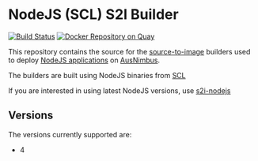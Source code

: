 # NodeJS (SCL) S2I Builder

[![Build Status](https://travis-ci.org/ausnimbus/s2i-nodejs-scl.svg?branch=master)](https://travis-ci.org/ausnimbus/s2i-nodejs-scl)
[![Docker Repository on Quay](https://quay.io/repository/ausnimbus/s2i-nodejs-scl/status "Docker Repository on Quay")](https://quay.io/repository/ausnimbus/s2i-nodejs-scl)

This repository contains the source for the [source-to-image](https://github.com/openshift/source-to-image)
builders used to deploy [NodeJS applications](https://www.ausnimbus.com.au/languages/nodejs/)
on [AusNimbus](https://www.ausnimbus.com.au/).

The builders are built using NodeJS binaries from [SCL](https://www.softwarecollections.org/en/)

If you are interested in using latest NodeJS versions, use [s2i-nodejs](https://github.com/ausnimbus/s2i-nodejs)

## Versions

The versions currently supported are:

- 4
